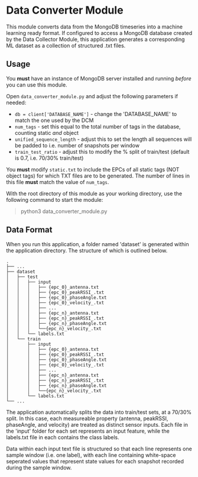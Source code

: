 # Data Converter Module

This module converts data from the MongoDB timeseries into a machine learning ready format. If configured to access a MongoDB database created by the Data Collector Module, this application generates a corresponding ML dataset as a collection of structured .txt files.

## Usage

You **must** have an instance of MongoDB server installed and running *before* you can use this module.

Open `data_converter_module.py` and adjust the following parameters if needed:
* `db = client['DATABASE_NAME']` - change the 'DATABASE_NAME' to match the one used by the DCM
* `num_tags` - set this equal to the total number of tags in the database, counting static *and* object
* `unified_sequence_length` - adjust this to set the length all sequences will be padded to i.e. number of snapshots per window
* `train_test_ratio` - adjust this to modify the % split of train/test (default is 0.7, i.e. 70/30% train/test)

You **must** modify `static.txt` to include the EPCs of all static tags (NOT object tags) for which TXT files are to be generated. The number of lines in this file **must** match the value of `num_tags`.

With the root directory of this module as your working directory, use the following command to start the module:

> python3 data_converter_module.py

## Data Format

When you run this application, a folder named 'dataset' is generated within the application directory. The structure of which is outlined below.

    .
    ├── ...
    ├── dataset
    │   ├── test
    │   │   ├── input
    │   │   │   ├── {epc_0}_antenna.txt
    │   │   │   ├── {epc_0}_peakRSSI_.txt
    │   │   │   ├── {epc_0}_phaseAngle.txt
    │   │   │   ├── {epc_0}_velocity_.txt
    │   │   │   ├── ...
    │   │   │   ├── {epc_n}_antenna.txt
    │   │   │   ├── {epc_n}_peakRSSI_.txt
    │   │   │   ├── {epc_n}_phaseAngle.txt
    │   │   │   └──{epc_n}_velocity_.txt 
    │   │   └── labels.txt
    │   └── train
    │       ├── input
    │       │   ├── {epc_0}_antenna.txt
    │       │   ├── {epc_0}_peakRSSI_.txt
    │       │   ├── {epc_0}_phaseAngle.txt
    │       │   ├── {epc_0}_velocity_.txt
    │       │   ├── ...
    │       │   ├── {epc_n}_antenna.txt
    │       │   ├── {epc_n}_peakRSSI_.txt
    │       │   ├── {epc_n}_phaseAngle.txt
    │       │   └──{epc_n}_velocity_.txt 
    │       └── labels.txt
    └── ...

The application automatically splits the data into train/test sets, at a 70/30% split. In this case, each measureable property (antenna, peakRSSI, phaseAngle, and velocity) are treated as distinct sensor inputs. Each file in the 'input' folder for each set represents an input feature, while the labels.txt file in each contains the class labels.

Data within each input text file is structured so that each line represents one sample window (i.e. one label), with each line containing white-space seperated values that represent state values for each snapshot recorded during the sample window.
